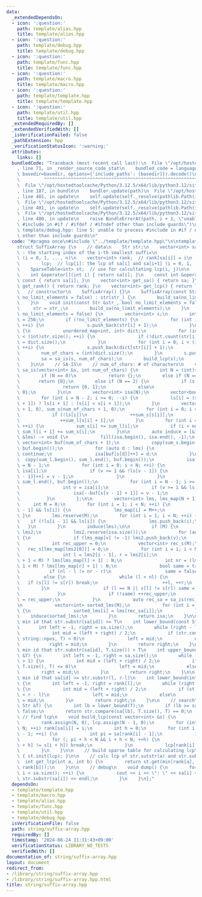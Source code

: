 ```yaml
---
data:
  _extendedDependsOn:
  - icon: ':question:'
    path: template/alias.hpp
    title: template/alias.hpp
  - icon: ':question:'
    path: template/debug.hpp
    title: template/debug.hpp
  - icon: ':question:'
    path: template/func.hpp
    title: template/func.hpp
  - icon: ':question:'
    path: template/macro.hpp
    title: template/macro.hpp
  - icon: ':question:'
    path: template/template.hpp
    title: template/template.hpp
  - icon: ':question:'
    path: template/util.hpp
    title: template/util.hpp
  _extendedRequiredBy: []
  _extendedVerifiedWith: []
  _isVerificationFailed: false
  _pathExtension: hpp
  _verificationStatusIcon: ':warning:'
  attributes:
    links: []
  bundledCode: "Traceback (most recent call last):\n  File \"/opt/hostedtoolcache/Python/3.12.5/x64/lib/python3.12/site-packages/onlinejudge_verify/documentation/build.py\"\
    , line 71, in _render_source_code_stat\n    bundled_code = language.bundle(stat.path,\
    \ basedir=basedir, options={'include_paths': [basedir]}).decode()\n          \
    \         ^^^^^^^^^^^^^^^^^^^^^^^^^^^^^^^^^^^^^^^^^^^^^^^^^^^^^^^^^^^^^^^^^^^^^^^^^^^^^^^^^\n\
    \  File \"/opt/hostedtoolcache/Python/3.12.5/x64/lib/python3.12/site-packages/onlinejudge_verify/languages/cplusplus.py\"\
    , line 187, in bundle\n    bundler.update(path)\n  File \"/opt/hostedtoolcache/Python/3.12.5/x64/lib/python3.12/site-packages/onlinejudge_verify/languages/cplusplus_bundle.py\"\
    , line 401, in update\n    self.update(self._resolve(pathlib.Path(included), included_from=path))\n\
    \  File \"/opt/hostedtoolcache/Python/3.12.5/x64/lib/python3.12/site-packages/onlinejudge_verify/languages/cplusplus_bundle.py\"\
    , line 401, in update\n    self.update(self._resolve(pathlib.Path(included), included_from=path))\n\
    \  File \"/opt/hostedtoolcache/Python/3.12.5/x64/lib/python3.12/site-packages/onlinejudge_verify/languages/cplusplus_bundle.py\"\
    , line 400, in update\n    raise BundleErrorAt(path, i + 1, \"unable to process\
    \ #include in #if / #ifdef / #ifndef other than include guards\")\nonlinejudge_verify.languages.cplusplus_bundle.BundleErrorAt:\
    \ template/debug.hpp: line 5: unable to process #include in #if / #ifdef / #ifndef\
    \ other than include guards\n"
  code: "#pragma once\n#include \"../template/template.hpp\"\n\ntemplate <class Str>\n\
    struct SuffixArray {\n    // data\n    Str str;\n    vector<int> sa;    // sa[i]\
    \ : the starting index of the i-th smallest suffix\n                       //\
    \ (i = 0, 1, ..., n)\n    vector<int> rank;  // rank[sa[i]] = i\n    vector<int>\n\
    \        lcp;  // lcp[i]: the lcp of sa[i] and sa[i+1] (i = 0, 1, ..., n-1)\n\
    \    SparseTable<int> st;  // use for calcultating lcp(i, j)\n\n    // getter\n\
    \    int &operator[](int i) { return sa[i]; }\n    const int &operator[](int i)\
    \ const { return sa[i]; }\n    vector<int> get_sa() { return sa; }\n    vector<int>\
    \ get_rank() { return rank; }\n    vector<int> get_lcp() { return lcp; }\n\n \
    \   // constructor\n    SuffixArray() {}\n    SuffixArray(const Str &str_, bool\
    \ no_limit_elements = false) : str(str_) {\n        build_sa(no_limit_elements);\n\
    \    }\n    void init(const Str &str_, bool no_limit_elements = false) {\n   \
    \     str = str_;\n        build_sa(no_limit_elements);\n    }\n    void build_sa(bool\
    \ no_limit_elements = false) {\n        vector<int> s;\n        int num_of_chars\
    \ = 256;\n        if (!no_limit_elements) {\n            for (int i = 0; i < (int)str.size();\
    \ ++i) {\n                s.push_back(str[i] + 1);\n            }\n        } else\
    \ {\n            unordered_map<int, int> dict;\n            for (int i = 0; i\
    \ < (int)str.size(); ++i) {\n                if (!dict.count(str[i])) dict[str[i]]\
    \ = dict.size();\n            }\n            for (int i = 0; i < (int)str.size();\
    \ ++i) {\n                s.push_back(dict[str[i]] + 1);\n            }\n    \
    \        num_of_chars = (int)dict.size();\n        }\n        s.push_back(0);\n\
    \        sa = sa_is(s, num_of_chars);\n        build_lcp(s);\n        build_sparse_table();\n\
    \    }\n\n    // SA-IS\n    // num_of_chars: # of characters\n    vector<int>\
    \ sa_is(vector<int> &s, int num_of_chars) {\n        int N = (int)s.size();\n\
    \        if (N == 0)\n            return {};\n        else if (N == 1)\n     \
    \       return {0};\n        else if (N == 2) {\n            if (s[0] < s[1])\n\
    \                return {0, 1};\n            else\n                return {1,\
    \ 0};\n        }\n\n        vector<int> isa(N);\n        vector<bool> ls(N, false);\n\
    \        for (int i = N - 2; i >= 0; --i) {\n            ls[i] = (s[i] == s[i\
    \ + 1]) ? ls[i + 1] : (s[i] < s[i + 1]);\n        }\n        vector<int> sum_l(num_of_chars\
    \ + 1, 0), sum_s(num_of_chars + 1, 0);\n        for (int i = 0; i < N; ++i) {\n\
    \            if (!ls[i])\n                ++sum_s[s[i]];\n            else\n \
    \               ++sum_l[s[i] + 1];\n        }\n        for (int i = 0; i <= num_of_chars;\
    \ ++i) {\n            sum_s[i] += sum_l[i];\n            if (i < num_of_chars)\
    \ sum_l[i + 1] += sum_s[i];\n        }\n\n        auto induce = [&](const vector<int>\
    \ &lms) -> void {\n            fill(isa.begin(), isa.end(), -1);\n           \
    \ vector<int> buf(num_of_chars + 1);\n            copy(sum_s.begin(), sum_s.end(),\
    \ buf.begin());\n            for (auto d : lms) {\n                if (d == N)\
    \ continue;\n                isa[buf[s[d]]++] = d;\n            }\n          \
    \  copy(sum_l.begin(), sum_l.end(), buf.begin());\n            isa[buf[s[N - 1]]++]\
    \ = N - 1;\n            for (int i = 0; i < N; ++i) {\n                int v =\
    \ isa[i];\n                if (v >= 1 && !ls[v - 1]) {\n                    isa[buf[s[v\
    \ - 1]]++] = v - 1;\n                }\n            }\n            copy(sum_l.begin(),\
    \ sum_l.end(), buf.begin());\n            for (int i = N - 1; i >= 0; --i) {\n\
    \                int v = isa[i];\n                if (v >= 1 && ls[v - 1]) {\n\
    \                    isa[--buf[s[v - 1] + 1]] = v - 1;\n                }\n  \
    \          }\n        };\n\n        vector<int> lms, lms_map(N + 1, -1);\n   \
    \     int M = 0;\n        for (int i = 1; i < N; ++i) {\n            if (!ls[i\
    \ - 1] && ls[i]) {\n                lms_map[i] = M++;\n            }\n       \
    \ }\n        lms.reserve(M);\n        for (int i = 1; i < N; ++i) {\n        \
    \    if (!ls[i - 1] && ls[i]) {\n                lms.push_back(i);\n         \
    \   }\n        }\n        induce(lms);\n\n        if (M) {\n            vector<int>\
    \ lms2;\n            lms2.reserve(isa.size());\n            for (auto v : isa)\
    \ {\n                if (lms_map[v] != -1) lms2.push_back(v);\n            }\n\
    \            int rec_upper = 0;\n            vector<int> rec_s(M);\n         \
    \   rec_s[lms_map[lms2[0]]] = 0;\n            for (int i = 1; i < M; ++i) {\n\
    \                int l = lms2[i - 1], r = lms2[i];\n                int nl = (lms_map[l]\
    \ + 1 < M) ? lms[lms_map[l] + 1] : N;\n                int nr = (lms_map[r] +\
    \ 1 < M) ? lms[lms_map[r] + 1] : N;\n                bool same = true;\n     \
    \           if (nl - l != nr - r)\n                    same = false;\n       \
    \         else {\n                    while (l < nl) {\n                     \
    \   if (s[l] != s[r]) break;\n                        ++l, ++r;\n            \
    \        }\n                    if (l == N || s[l] != s[r]) same = false;\n  \
    \              }\n                if (!same) ++rec_upper;\n                rec_s[lms_map[lms2[i]]]\
    \ = rec_upper;\n            }\n            auto rec_sa = sa_is(rec_s, rec_upper);\n\
    \n            vector<int> sorted_lms(M);\n            for (int i = 0; i < M; ++i)\
    \ {\n                sorted_lms[i] = lms[rec_sa[i]];\n            }\n        \
    \    induce(sorted_lms);\n        }\n        return isa;\n    }\n\n    // find\
    \ min id that str.substr(sa[id]) >= T\n    int lower_bound(const Str &T) {\n \
    \       int left = -1, right = sa.size();\n        while (right - left > 1) {\n\
    \            int mid = (left + right) / 2;\n            if (str.compare(sa[mid],\
    \ string::npos, T) < 0)\n                left = mid;\n            else\n     \
    \           right = mid;\n        }\n        return right;\n    }\n\n    // find\
    \ min id that str.substr(sa[id], T.size()) > T\n    int upper_bound(const Str\
    \ &T) {\n        int left = -1, right = sa.size();\n        while (right - left\
    \ > 1) {\n            int mid = (left + right) / 2;\n            if (str.compare(sa[mid],\
    \ T.size(), T) <= 0)\n                left = mid;\n            else\n        \
    \        right = mid;\n        }\n        return right;\n    }\n\n    // find\
    \ min id that sa[id] >= str.substr(l, r-l)\n    int lower_bound(int l, int r)\
    \ {\n        int left = -1, right = rank[l];\n        while (right - left > 1)\
    \ {\n            int mid = (left + right) / 2;\n            if (st.get(mid, rank[l])\
    \ < r - l)\n                left = mid;\n            else\n                right\
    \ = mid;\n        }\n        return right;\n    }\n\n    // search\n    bool is_contain(const\
    \ Str &T) {\n        int lb = lower_bound(T);\n        if (lb >= sa.size()) return\
    \ false;\n        return str.compare(sa[lb], T.size(), T) == 0;\n    }\n\n   \
    \ // find lcp\n    void build_lcp(const vector<int> &s) {\n        int N = (int)s.size();\n\
    \        rank.assign(N, 0), lcp.assign(N - 1, 0);\n        for (int i = 0; i <\
    \ N; ++i) rank[sa[i]] = i;\n        int h = 0;\n        for (int i = 0; i < N\
    \ - 1; ++i) {\n            int pi = sa[rank[i] - 1];\n            if (h > 0) --h;\n\
    \            for (; pi + h < N && i + h < N; ++h) {\n                if (s[pi\
    \ + h] != s[i + h]) break;\n            }\n            lcp[rank[i] - 1] = h;\n\
    \        }\n    }\n\n    // build sparse table for calculating lcp\n    void build_sparse_table()\
    \ { st.init(lcp); }\n\n    // calc lcp of str.sutstr(a) and str.substr(b)\n  \
    \  int get_lcp(int a, int b) {\n        return st.get(min(rank[a], rank[b]), max(rank[a],\
    \ rank[b]));\n    }\n\n    // debug\n    void dump() {\n        for (int i = 0;\
    \ i < sa.size(); ++i) {\n            cout << i << \": \" << sa[i] << \", \" <<\
    \ str.substr(sa[i]) << endl;\n        }\n    }\n};"
  dependsOn:
  - template/template.hpp
  - template/macro.hpp
  - template/alias.hpp
  - template/func.hpp
  - template/util.hpp
  - template/debug.hpp
  isVerificationFile: false
  path: string/suffix-array.hpp
  requiredBy: []
  timestamp: '2024-08-24 11:31:43+09:00'
  verificationStatus: LIBRARY_NO_TESTS
  verifiedWith: []
documentation_of: string/suffix-array.hpp
layout: document
redirect_from:
- /library/string/suffix-array.hpp
- /library/string/suffix-array.hpp.html
title: string/suffix-array.hpp
---
```

